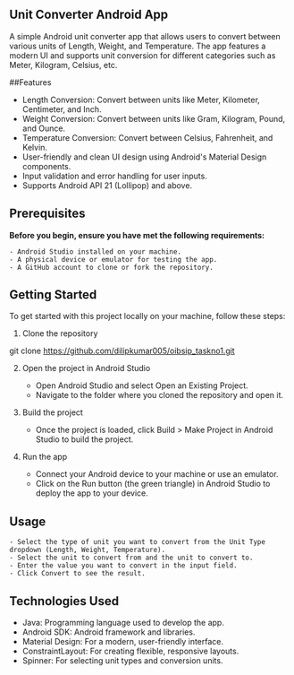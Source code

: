 ## Unit Converter Android App

A simple Android unit converter app that allows users to convert between various units of Length, Weight, and Temperature. The app features a modern UI and supports unit conversion for different categories such as Meter, Kilogram, Celsius, etc.

##Features

-  Length Conversion: Convert between units like Meter, Kilometer, Centimeter, and Inch.
-  Weight Conversion: Convert between units like Gram, Kilogram, Pound, and Ounce.
-   Temperature Conversion: Convert between Celsius, Fahrenheit, and Kelvin.
-   User-friendly and clean UI design using Android's Material Design components.
-   Input validation and error handling for user inputs.
-   Supports Android API 21 (Lollipop) and above.


## Prerequisites

**Before you begin, ensure you have met the following requirements:**

    - Android Studio installed on your machine.
    - A physical device or emulator for testing the app.
    - A GitHub account to clone or fork the repository.

## Getting Started

To get started with this project locally on your machine, follow these steps:
1. Clone the repository

git clone https://github.com/dilipkumar005/oibsip_taskno1.git

2. Open the project in Android Studio

    - Open Android Studio and select Open an Existing Project.
    - Navigate to the folder where you cloned the repository and open it.

3. Build the project

    - Once the project is loaded, click Build > Make Project in Android Studio to build the project.

4. Run the app

    - Connect your Android device to your machine or use an emulator.
    - Click on the Run button (the green triangle) in Android Studio to deploy the app to your device.

## Usage

    - Select the type of unit you want to convert from the Unit Type dropdown (Length, Weight, Temperature).
    - Select the unit to convert from and the unit to convert to.
    - Enter the value you want to convert in the input field.
    - Click Convert to see the result.

## Technologies Used

   - Java: Programming language used to develop the app.
   - Android SDK: Android framework and libraries.
   - Material Design: For a modern, user-friendly interface.
   - ConstraintLayout: For creating flexible, responsive layouts.
   - Spinner: For selecting unit types and conversion units.